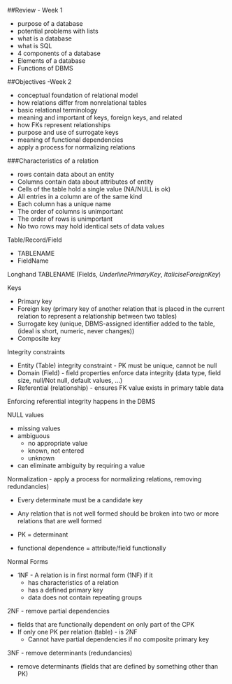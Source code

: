 ##Review - Week 1
* purpose of a database
* potential problems with lists
* what is a database
* what is SQL
* 4 components of a database
* Elements of a database
* Functions of DBMS

##Objectives -Week 2
* conceptual foundation of relational model
* how relations differ from nonrelational tables
* basic relational terminology
* meaning and important of keys, foreign keys, and related
* how FKs represent relationships
* purpose and use of surrogate keys
* meaning of functional dependencies
* apply a process for normalizing relations

###Characteristics of a relation
 * rows contain data about an entity
 * Columns contain data about attributes of entity
 * Cells of the table hold a single value (NA/NULL is ok)
 * All entries in a column are of the same kind
 * Each column has a unique name
 * The order of columns is unimportant
 * The order of rows is unimportant
 * No two rows may hold identical sets of data values

Table/Record/Field
* TABLENAME
* FieldName

Longhand
TABLENAME (Fields, _UnderlinePrimaryKey_, *ItaliciseForeignKey*)

Keys
* Primary key
* Foreign key (primary key of another relation that is placed in the current relation to represent a relationship between two tables)
* Surrogate key (unique, DBMS-assigned identifier added to the table, (ideal is short, numeric, never changes))
* Composite key

Integrity constraints
* Entity (Table) integrity constraint - PK must be unique, cannot be null
* Domain (Field) - field properties enforce data integrity (data type, field size, null/Not null, default values, ...)
* Referential (relationship) - ensures FK value exists in primary table data

Enforcing referential integrity happens in the DBMS

NULL values
* missing values
* ambiguous
  * no appropriate value
  * known, not entered
  * unknown
* can eliminate ambiguity by requiring a value

Normalization - apply a process for normalizing relations, removing redundancies)
* Every determinate must be a candidate key
* Any relation that is not well formed should be broken into two or more relations that are well formed


* PK = determinant
* functional dependence = attribute/field functionally 

Normal Forms
* 1NF - A relation is in first normal form (1NF) if it 
  * has characteristics of a relation
  * has a defined primary key
  * data does not contain repeating groups

2NF - remove partial dependencies
* fields that are functionally dependent on only part of the CPK
* If only one PK per relation (table) - is 2NF
  * Cannot have partial dependencies if no composite primary key 

3NF - remove determinants (redundancies)
* remove determinants (fields that are defined by something other than PK)
